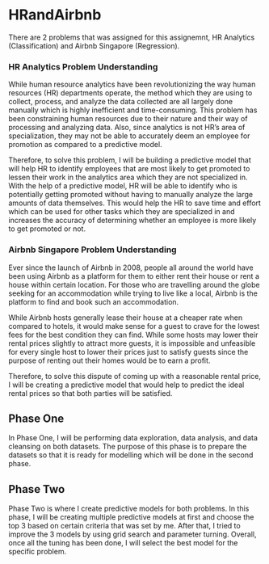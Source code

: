 # HRandAirbnb
There are 2 problems that was assigned for this assignemnt, HR Analytics (Classification) and Airbnb Singapore (Regression).
### HR Analytics Problem Understanding
While human resource analytics have been revolutionizing the way human resources (HR) departments operate, the method which they are using to collect, process, and analyze the data collected are all largely done manually which is highly inefficient and time-consuming. This problem has been constraining human resources due to their nature and their way of processing and analyzing data. Also, since analytics is not HR’s area of specialization, they may not be able to accurately deem an employee for promotion as compared to a predictive model.
 
Therefore, to solve this problem, I will be building a predictive model that will help HR to identify employees that are most likely to get promoted to lessen their work in the analytics area which they are not specialized in. With the help of a predictive model, HR will be able to identify who is potentially getting promoted without having to manually analyze the large amounts of data themselves. This would help the HR to save time and effort which can be used for other tasks which they are specialized in and increases the accuracy of determining whether an employee is more likely to get promoted or not.

### Airbnb Singapore Problem Understanding
Ever since the launch of Airbnb in 2008, people all around the world have been using Airbnb as a platform for them to either rent their house or rent a house within certain location. For those who are travelling around the globe seeking for an accommodation while trying to live like a local, Airbnb is the platform to find and book such an accommodation. 

While Airbnb hosts generally lease their house at a cheaper rate when compared to hotels, it would make sense for a guest to crave for the lowest fees for the best condition they can find. While some hosts may lower their rental prices slightly to attract more guests, it is impossible and unfeasible for every single host to lower their prices just to satisfy guests since the purpose of renting out their homes would be to earn a profit. 

Therefore, to solve this dispute of coming up with a reasonable rental price, I will be creating a predictive model that would help to predict the ideal rental prices so that both parties will be satisfied.

## Phase One
In Phase One, I will be performing data exploration, data analysis, and data cleansing on both datasets. The purpose of this phase is to prepare the datasets so that it is ready for modelling which will be done in the second phase.

## Phase Two
Phase Two is where I create predictive models for both problems. In this phase, I will be creating multiple predictive models at first and choose the top 3 based on certain criteria that was set by me. After that, I tried to improve the 3 models by using grid search and parameter turning. Overall, once all the tuning has been done, I will select the best model for the specific problem.
